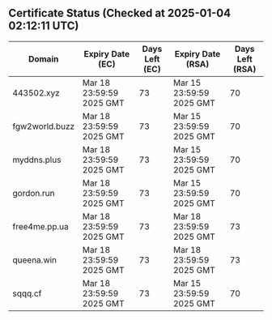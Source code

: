 ## Certificate Status (Checked at 2025-01-04 02:12:11 UTC)
| Domain | Expiry Date (EC) | Days Left (EC) | Expiry Date (RSA) | Days Left (RSA) |
|--------|-------------------|----------------|--------------------|--------------------|
| 443502.xyz | Mar 18 23:59:59 2025 GMT | 73 | Mar 15 23:59:59 2025 GMT | 70 |
| fgw2world.buzz | Mar 18 23:59:59 2025 GMT | 73 | Mar 15 23:59:59 2025 GMT | 70 |
| myddns.plus | Mar 18 23:59:59 2025 GMT | 73 | Mar 15 23:59:59 2025 GMT | 70 |
| gordon.run | Mar 18 23:59:59 2025 GMT | 73 | Mar 15 23:59:59 2025 GMT | 70 |
| free4me.pp.ua | Mar 18 23:59:59 2025 GMT | 73 | Mar 18 23:59:59 2025 GMT | 73 |
| queena.win | Mar 18 23:59:59 2025 GMT | 73 | Mar 18 23:59:59 2025 GMT | 73 |
| sqqq.cf | Mar 18 23:59:59 2025 GMT | 73 | Mar 15 23:59:59 2025 GMT | 70 |
